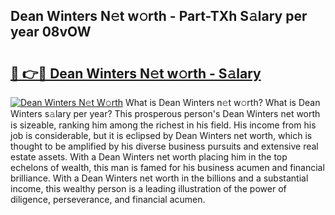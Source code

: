 ## Dean Winters N𝚎t w𝚘rth - Part-TXh S𝚊lary per year 08vOW

# <h2><a href="http://gc2pg0.nevu.top/?p=Dean+Winters">🔗 👉🔴 Dean Winters N𝚎t w𝚘rth - S𝚊lary</a></h2>

[![Dean Winters N𝚎t W𝚘rth](https://i.imgur.com/Oavwk0R.jpeg)](http://gc2pg0.nevu.top/?p=Dean+Winters)
What is Dean Winters n𝚎t w𝚘rth? What is Dean Winters s𝚊lary per year?
This prosperous person's Dean Winters net worth is sizeable, ranking him among the richest in his field. His income from his job is considerable, but it is eclipsed by Dean Winters net worth, which is thought to be amplified by his diverse business pursuits and extensive real estate assets. With a Dean Winters net worth placing him in the top echelons of wealth, this man is famed for his business acumen and financial brilliance. With a Dean Winters net worth in the billions and a substantial income, this wealthy person is a leading illustration of the power of diligence, perseverance, and financial acumen.
